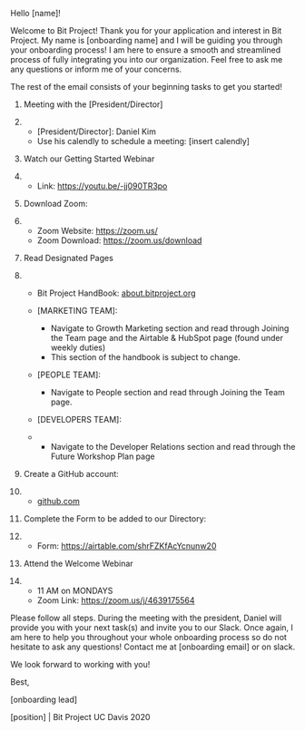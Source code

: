 Hello [name]! 

Welcome to Bit Project! Thank you for your application and interest in Bit Project. My name is [onboarding name] and I will be guiding you through your onboarding process! I am here to ensure a smooth and streamlined process of fully integrating you into our organization. Feel free to ask me any questions or inform me of your concerns.

The rest of the email consists of your beginning tasks to get you started!

1. Meeting with the [President/Director]

2. - [President/Director]: Daniel Kim
   - Use his calendly to schedule a meeting: [insert calendly]

3. Watch our Getting Started Webinar

4. - Link: https://youtu.be/-jj090TR3po

5. Download Zoom:

6. - Zoom Website: https://zoom.us/
   - Zoom Download: https://zoom.us/download

7. Read Designated Pages

8. - Bit Project HandBook: [about.bitproject.org](http://about.bitproject.org/)

   - [MARKETING TEAM]: 

     - Navigate to Growth Marketing section and read through Joining the Team page and the Airtable & HubSpot page (found under weekly duties)
     - This section of the handbook is subject to change. 

   - [PEOPLE TEAM]: 

     - Navigate to People section and read through Joining the Team page. 

   - [DEVELOPERS TEAM]:

   - - Navigate to the Developer Relations section and read through the Future Workshop Plan page

9. Create a GitHub account:

10. - [github.com](http://github.com/)

11. Complete the Form to be added to our Directory: 

12. - Form: https://airtable.com/shrFZKfAcYcnunw20

13. Attend the Welcome Webinar 

14. - 11 AM on MONDAYS
    - Zoom Link: https://zoom.us/j/4639175564

Please follow all steps. During the meeting with the president, Daniel will provide you with your next task(s) and invite you to our Slack. Once again, I am here to help you throughout your whole onboarding process so do not hesitate to ask any questions! Contact me at [onboarding email] or on slack. 

We look forward to working with you! 

Best,

[onboarding lead]

[position] | Bit Project UC Davis 2020